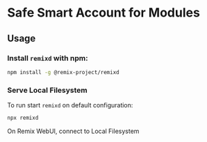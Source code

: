 Safe Smart Account for Modules
==============

Usage
-----
### Install `remixd` with npm:

```bash
npm install -g @remix-project/remixd
```

### Serve Local Filesystem

To run start `remixd` on default configuration:

```bash
npx remixd
```

On Remix WebUI, connect to Local Filesystem